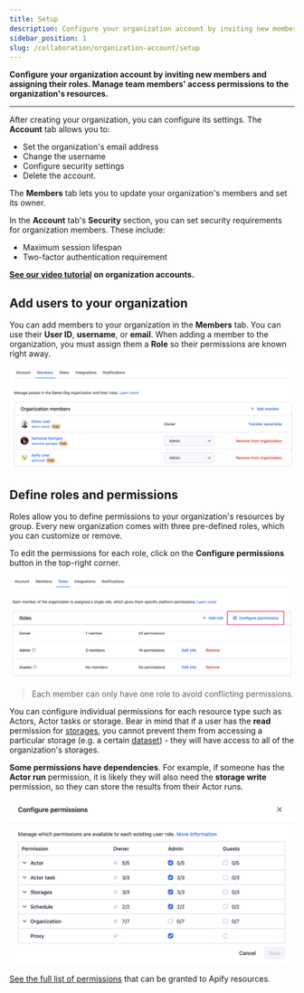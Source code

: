 ```yaml
---
title: Setup
description: Configure your organization account by inviting new members and assigning their roles. Manage team members' access permissions to the organization's resources.
sidebar_position: 1
slug: /collaboration/organization-account/setup
---
```


**Configure your organization account by inviting new members and assigning their roles. Manage team members' access permissions to the organization's resources.**

---

After creating your organization, you can configure its settings. The **Account** tab allows you to:

- Set the organization's email address
- Change the username
- Configure security settings
- Delete the account.

The **Members** tab lets you to update your organization's members and set its owner.

In the **Account** tab's **Security** section, you can set security requirements for organization members. These include:

- Maximum session lifespan
- Two-factor authentication requirement

**[See our video tutorial](https://www.youtube.com/watch?v=BIL6HqtnvKk) on organization accounts.**

## Add users to your organization

You can add members to your organization in the **Members** tab. You can use their **User ID**, **username**, or **email**. When adding a member to the organization, you must assign them a **Role** so their permissions are known right away.

![Organization members](../images/organizations/members.png)

## Define roles and permissions

Roles allow you to define permissions to your organization's resources by group. Every new organization comes with three pre-defined roles, which you can customize or remove.

To edit the permissions for each role, click on the **Configure permissions** button in the top-right corner.

![Organization roles](../images/organizations/roles.png)

> Each member can only have one role to avoid conflicting permissions.

You can configure individual permissions for each resource type such as Actors, Actor tasks or storage. Bear in mind that if a user has the **read** permission for [storages](/platform/core-concepts/storage), you cannot prevent them from accessing a particular storage (e.g. a certain [dataset](/platform/core-concepts/storage)) - they will have access to all of the organization's storages.

**Some permissions have dependencies**. For example, if someone has the **Actor run** permission, it is likely they will also need the **storage write** permission, so they can store the results from their Actor runs.

![Configure permissions](../images/organizations/configure-permissions.png)

[See the full list of permissions](/platform/collaboration/list-of-permissions) that can be granted to Apify resources.
